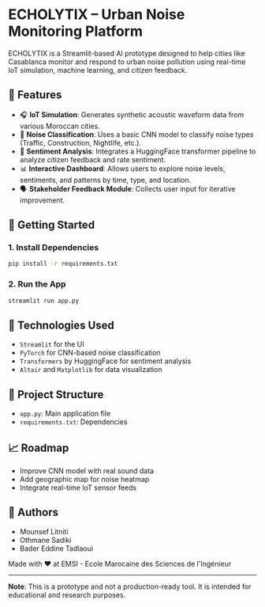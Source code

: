 # ECHOLYTIX – Urban Noise Monitoring Platform

ECHOLYTIX is a Streamlit-based AI prototype designed to help cities like Casablanca monitor and respond to urban noise pollution using real-time IoT simulation, machine learning, and citizen feedback.

## 🔧 Features

- 🎧 **IoT Simulation**: Generates synthetic acoustic waveform data from various Moroccan cities.
- 🧠 **Noise Classification**: Uses a basic CNN model to classify noise types (Traffic, Construction, Nightlife, etc.).
- 💬 **Sentiment Analysis**: Integrates a HuggingFace transformer pipeline to analyze citizen feedback and rate sentiment.
- 📊 **Interactive Dashboard**: Allows users to explore noise levels, sentiments, and patterns by time, type, and location.
- 🗣️ **Stakeholder Feedback Module**: Collects user input for iterative improvement.

## 🧪 Getting Started

### 1. Install Dependencies

```bash
pip install -r requirements.txt
```

### 2. Run the App

```bash
streamlit run app.py
```

## 🧠 Technologies Used

- `Streamlit` for the UI
- `PyTorch` for CNN-based noise classification
- `Transformers` by HuggingFace for sentiment analysis
- `Altair` and `Matplotlib` for data visualization

## 📂 Project Structure

- `app.py`: Main application file
- `requirements.txt`: Dependencies

## 📈 Roadmap

- Improve CNN model with real sound data
- Add geographic map for noise heatmap
- Integrate real-time IoT sensor feeds

## 👥 Authors

- Mounsef Litniti
- Othmane Sadiki
- Bader Eddine Tadlaoui

Made with ❤️ at EMSI - Ecole Marocaine des Sciences de l'Ingénieur

---

**Note**: This is a prototype and not a production-ready tool. It is intended for educational and research purposes.